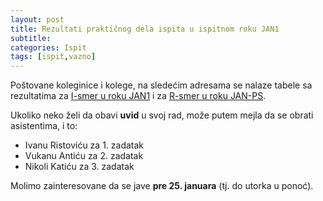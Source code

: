 ```yaml
---
layout: post
title: Rezultati praktičnog dela ispita u ispitnom roku JAN1
subtitle: 
categories: Ispit
tags: [ispit,vazno]
---
```


Poštovane koleginice i kolege, na sledećim adresama se nalaze tabele sa rezultatima za [I-smer u roku JAN1](https://drive.google.com/file/d/1Ue3WkCsj5hGZrRoxJEWhZUnxNTW7MywA/view?usp=sharing "Rezultati JAN1") i za [R-smer u roku JAN-PS](https://drive.google.com/file/d/1_P8jAbG56JDrytXy9GjUCqBoPQxKLMlR/view?usp=share_link "Rezultati JAN-PS").

Ukoliko neko želi da obavi **uvid** u svoj rad, može putem mejla da se obrati asistentima, i to:
- Ivanu Ristoviću za 1. zadatak
- Vukanu Antiću za 2. zadatak
- Nikoli Katiću za 3. zadatak

Molimo zainteresovane da se jave **pre 25. januara** (tj. do utorka u ponoć).
